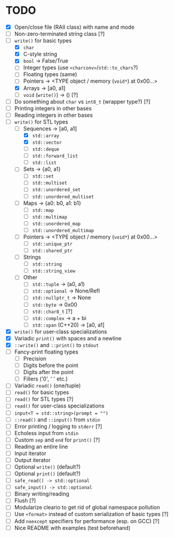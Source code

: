 # TODO

* [x] Open/close file (RAII class) with name and mode
* [ ] Non-zero-terminated string class [?]
* [ ] `write()` for basic types
	* [x] `char`
	* [x] C-style string
	* [x] `bool` -> False/True
	* [ ] Integer types (use `<charconv>`/`std::to_chars`?)
	* [ ] Floating types (same)
	* [ ] Pointers -> <TYPE object / memory (`void*`) at 0x00...>
	* [x] Arrays -> [a0, a1]
	* [ ] `void` (`write()`) -> () [?]
* [ ] Do something about `char` vs `int8_t` (wrapper type?) [?]
* [ ] Printing integers in other bases
* [ ] Reading integers in other bases
* [ ] `write()` for STL types
	* [ ] Sequences -> [a0, a1]
		* [x] `std::array`
		* [x] `std::vector`
		* [ ] `std::deque`
		* [ ] `std::forward_list`
		* [ ] `std::list`
	* [ ] Sets -> {a0, a1}
		* [ ] `std::set`
		* [ ] `std::multiset`
		* [ ] `std::unordered_set`
		* [ ] `std::unordered_multiset`
	* [ ] Maps -> {a0: b0, a1: b1}
		* [ ] `std::map`
		* [ ] `std::multimap`
		* [ ] `std::unordered_map`
		* [ ] `std::unordered_multimap`
	* [ ] Pointers -> <TYPE object / memory (`void*`) at 0x00...>
		* [ ] `std::unique_ptr`
		* [ ] `std::shared_ptr`
	* [ ] Strings
		* [ ] `std::string`
		* [ ] `std::string_view`
	* [ ] Other
		* [ ] `std::tuple` -> (a0, a1)
		* [ ] `std::optional` -> None/Refl
		* [ ] `std::nullptr_t` -> None
		* [ ] `std::byte` -> 0x00
		* [ ] `std::char8_t` [?]
		* [ ] `std::complex` -> a + bi
		* [ ] `std::span` (C++20) -> [a0, a1]
* [x] `write()` for user-class specializations
* [x] Variadic `print()` with spaces and a newline
* [x] `::write()` and `::print()` to `stdout`
* [ ] Fancy-print floating types
	* [ ] Precision
	* [ ] Digits before the point
	* [ ] Digits after the point
	* [ ] Fillers ('0', ' ' etc.)
* [ ] Variadic `read()` (one/tuple)
* [ ] `read()` for basic types
* [ ] `read()` for STL types [?]
* [ ] `read()` for user-class specializations
* [ ] `input<T = std::string>(prompt = "")`
* [ ] `::read()` and `::input()` from `stdin`
* [ ] Error printing / logging to `stderr` [?]
* [ ] Echoless input from `stdin`
* [ ] Custom `sep` and `end` for `print()` [?]
* [ ] Reading an entire line
* [ ] Input iterator
* [ ] Output iterator
* [ ] Optional `write()` (default?)
* [ ] Optional `print()` (default?)
* [ ] `safe_read() -> std::optional`
* [ ] `safe_input() -> std::optional`
* [ ] Binary writing/reading
* [ ] Flush [?]
* [ ] Modularize cleario to get rid of global namespace pollution
* [ ] Use `<format>` instead of custom serialization of basic types [?]
* [ ] Add `noexcept` specifiers for performance (esp. on GCC) [?]
* [ ] Nice README with examples (test beforehand)
